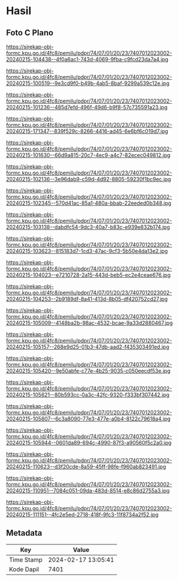 # Hasil

## Foto C Plano

https://sirekap-obj-formc.kpu.go.id/4fc8/pemilu/pdpr/74/07/01/20/23/7407012023002-20240215-104438--4f0a6ac1-743d-4069-9fba-c9fcd23da7a4.jpg

https://sirekap-obj-formc.kpu.go.id/4fc8/pemilu/pdpr/74/07/01/20/23/7407012023002-20240215-100519--9e3cd9f0-b49b-4ab5-8baf-9299a539c12e.jpg

https://sirekap-obj-formc.kpu.go.id/4fc8/pemilu/pdpr/74/07/01/20/23/7407012023002-20240215-101236--485d7efd-496f-49d6-b9f8-57c735591a23.jpg

https://sirekap-obj-formc.kpu.go.id/4fc8/pemilu/pdpr/74/07/01/20/23/7407012023002-20240215-171347--839f529c-8266-4416-ad45-6e6bf6c019d7.jpg

https://sirekap-obj-formc.kpu.go.id/4fc8/pemilu/pdpr/74/07/01/20/23/7407012023002-20240215-101630--66d9a815-20c7-4ec9-a4c7-82ecec049812.jpg

https://sirekap-obj-formc.kpu.go.id/4fc8/pemilu/pdpr/74/07/01/20/23/7407012023002-20240215-102136--3e96dab9-c59d-4d92-8805-59230f1bc9ec.jpg

https://sirekap-obj-formc.kpu.go.id/4fc8/pemilu/pdpr/74/07/01/20/23/7407012023002-20240215-102345--570d41ac-85a1-480a-bbab-22eeded0b348.jpg

https://sirekap-obj-formc.kpu.go.id/4fc8/pemilu/pdpr/74/07/01/20/23/7407012023002-20240215-103138--dabdfc54-9dc3-40a7-b83c-e939e832b174.jpg

https://sirekap-obj-formc.kpu.go.id/4fc8/pemilu/pdpr/74/07/01/20/23/7407012023002-20240215-103623--815183d7-1cd3-47ac-9cf3-5b50e4da13e2.jpg

https://sirekap-obj-formc.kpu.go.id/4fc8/pemilu/pdpr/74/07/01/20/23/7407012023002-20240215-104023--e7210728-2a15-443d-beb5-ec2e4ceae676.jpg

https://sirekap-obj-formc.kpu.go.id/4fc8/pemilu/pdpr/74/07/01/20/23/7407012023002-20240215-104253--2b9189df-8a41-413d-8b05-df420752cd27.jpg

https://sirekap-obj-formc.kpu.go.id/4fc8/pemilu/pdpr/74/07/01/20/23/7407012023002-20240215-105009--4148ba2b-98ac-4532-bcae-9a33d2880467.jpg

https://sirekap-obj-formc.kpu.go.id/4fc8/pemilu/pdpr/74/07/01/20/23/7407012023002-20240215-105157--268e9d25-01b3-47db-aad2-f435303491ed.jpg

https://sirekap-obj-formc.kpu.go.id/4fc8/pemilu/pdpr/74/07/01/20/23/7407012023002-20240215-105420--9e50abfe-c77e-4b25-9035-c050eecdf53e.jpg

https://sirekap-obj-formc.kpu.go.id/4fc8/pemilu/pdpr/74/07/01/20/23/7407012023002-20240215-105621--80b593cc-0a3c-42fc-9320-f333bf307442.jpg

https://sirekap-obj-formc.kpu.go.id/4fc8/pemilu/pdpr/74/07/01/20/23/7407012023002-20240215-105807--6c3a8090-77e3-477e-a0b4-8122c79618a4.jpg

https://sirekap-obj-formc.kpu.go.id/4fc8/pemilu/pdpr/74/07/01/20/23/7407012023002-20240215-105944--0601da89-694c-4990-87f3-a90560f5c2a0.jpg

https://sirekap-obj-formc.kpu.go.id/4fc8/pemilu/pdpr/74/07/01/20/23/7407012023002-20240215-110623--d3f20cde-8a59-45ff-98fe-f960ab823491.jpg

https://sirekap-obj-formc.kpu.go.id/4fc8/pemilu/pdpr/74/07/01/20/23/7407012023002-20240215-110951--7084c051-09da-483d-8514-e8c86d2755a3.jpg

https://sirekap-obj-formc.kpu.go.id/4fc8/pemilu/pdpr/74/07/01/20/23/7407012023002-20240215-111151--4fc2e5ed-2718-418f-9fc3-11f8734a2f52.jpg


## Metadata

| Key        | Value               |
| ---------- | ------------------- |
| Time Stamp | 2024-02-17 13:05:41 |
| Kode Dapil | 7401                |



